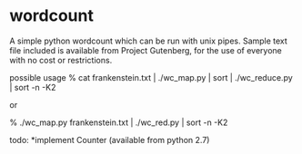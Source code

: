 wordcount
=========

A simple python wordcount which can be run with unix pipes. 
Sample text file included is available from Project Gutenberg, for the use of everyone with no cost or restrictions. 

possible usage
  % cat frankenstein.txt | ./wc_map.py | sort | ./wc_reduce.py | sort -n -K2
  
or

  % ./wc_map.py frankenstein.txt | ./wc_red.py | sort -n -K2


todo: 
*implement Counter (available from python 2.7)


